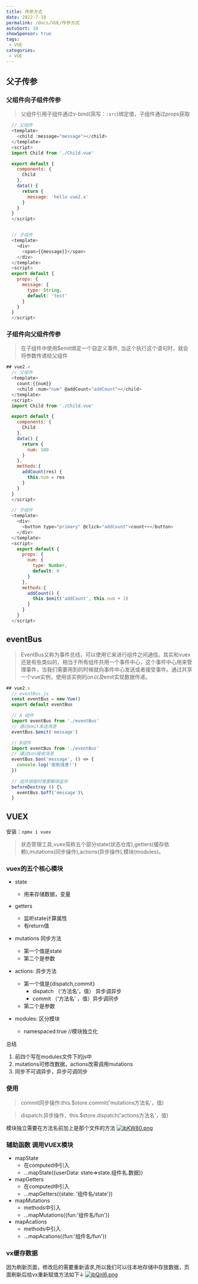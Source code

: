 ```yaml
---
title: 传参方式
date: 2022-7-19
permalink: /docs/VUE/传参方式
autoSort: 18
showSponsor: true
tags:
 - VUE
categories: 
 - VUE
---
```

## 父子传参

### 父组件向子组件传参

>父组件引用子组件通过v-bind(简写：`:src`)绑定值，子组件通过props获取

```js
  // 父组件
  <template>
    <child :message="message"></child>
  </template>
  <script>
  import Child from './Child.vue'

  export default {
    components: {
      Child
    },
    data() {
      return {
        message: 'hello vue2.x'
      }
    }
  }
  </script>


  // 子组件
  <template>
    <div>
      <span>{{message}}</span>
    </div>
  </template>
  <script>
  export default {
    props: {
      message: {
        type: String,
        default: 'test'
      }
    }
  }
  </script>
```

### 子组件向父组件传参

> 在子组件中使用$emit绑定一个自定义事件, 当这个执行这个语句时，就会将参数传递给父组件

```js
## vue2.x
  // 父组件
  <template>
    count:{{num}}
    <child :num="num" @addCount="addCount"></child>
  </template>
  <script>
  import Child from './Child.vue'

  export default {
    components: {
      Child
    },
    data() {
      return {
        num: 100
      }
    },
    methods:{
      addCount(res) {
        this.num = res
      }
    }
  }
  </script>

  // 子组件
  <template>
    <div>
      <button type="primary" @click="addCount">count++</button>
    </div>
  </template>
  <script>
    export default {
      props: {
        num: {
          type: Number,
          default: 0
        }
      },
      methods:{
        addCount() {
          this.$emit('addCount', this.num + 1)
        }
      }
    }
  </script>

```

## eventBus

> EventBus又称为事件总线，可以使用它来进行组件之间通信。其实和vuex还是有些类似的，相当于所有组件共用一个事件中心，这个事件中心用来管理事件，当我们需要用到的时候就向事件中心发送或者接受事件。通过共享一个vue实例，使用该实例的$on以及$emit实现数据传递。

```js
## vue2.x
  // eventBus.js
  const eventBus = new Vue()
  export default eventBus

  // A 组件
  import eventBus from './eventBus'
  // 通过emit发送消息
  eventBus.$emit('message')

  // B组件
  import eventBus from './eventBus'
  // 通过$on接收消息
  eventBus.$on('message', () => {
    console.log('收到消息!')
  })
  
  // 组件销毁时需要解绑监听
  beforeDestroy () {\
    eventBus.$off('message')\
  }

```

## VUEX

安装：`npmx i vuex`
> 状态管理工具,vuex简称五个部分state(状态仓库),getters(缓存依赖),mutations(同步操作),actions(异步操作),模块(modules)。<br>

### vuex的五个核心模块

- state
  - 用来存储数据，变量
- getters
  - 监听state计算属性
  - 有return值
- mutations 同步方法
  - 第一个值是state
  - 第二个是参数
- actions:  异步方法
  - 第一个值是{dispatch,commit}
    - dispatch （‘方法名’，值） 异步调异步
    - commit  （‘方法名’ ，值）异步调同步
  - 第二个是参数

- modules:  区分模块
  - namespaced:true //模块独立化

总结

1. 前四个写在modules文件下的js中
2. mutations可修改数据，actions改需调用mutations
3. 同步不可调异步，异步可调同步

### 使用

> commit同步操作:this.$store.commit('mutations方法名'，值) <br>

> dispatch:异步操作，this.$store.dispatch('actions方法名'，值)

模块独立需要在方法名前加上是那个文件的方法
[![jbKW80.png](https://s1.ax1x.com/2022/07/20/jbKW80.png)](https://imgtu.com/i/jbKW80)

### 辅助函数  调用VUEX模块

- mapState
  - 在computed中引入
  - ...mapState({userData: state=>state.组件名.数据})
- mapGetters
  - 在computed中引入
  - ...mapGetters({state: '组件名/state'})
- mapMutations
  - methods中引入
  - ...mapMutations({fun:'组件名/fun'})
- mapAcations
  - methods中引入
  - ...mapAcations({fun:'组件名/fun'})

### vx缓存数据

因为刷新页面，修改后的需要重新请求,所以我们可以往本地存储中存放数据，页面刷新后给vx重新赋值方法如下↓
[![jbQnl6.png](https://s1.ax1x.com/2022/07/20/jbQnl6.png)](https://imgtu.com/i/jbQnl6)
